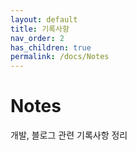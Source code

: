 ```yaml
---
layout: default
title: 기록사항
nav_order: 2
has_children: true
permalink: /docs/Notes
---
```


# Notes

개발, 블로그 관련 기록사항 정리